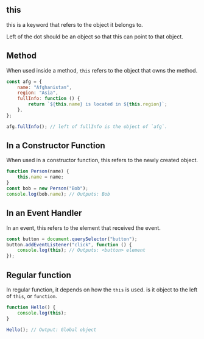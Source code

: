 ## this

this is a keyword that refers to the object it belongs to.

Left of the dot should be an object so that this can point to that object.

## Method

When used inside a method, `this` refers to the object that owns the method.

```js
const afg = {
	name: "Afghanistan",
	region: "Asia",
	fullInfo: function () {
		return `${this.name} is located in ${this.region}`;
	},
};

afg.fullInfo(); // left of fullInfo is the object of `afg`.
```

## In a Constructor Function

When used in a constructor function, this refers to the newly created object.

```js
function Person(name) {
	this.name = name;
}
const bob = new Person("Bob");
console.log(bob.name); // Outputs: Bob
```

## In an Event Handler

In an event, this refers to the element that received the event.

```js
const button = document.querySelector("button");
button.addEventListener("click", function () {
	console.log(this); // Outputs: <button> element
});
```

## Regular function

In regular function, it depends on how the `this` is used.
is it object to the left of `this`, or `function`.

```js
function Hello() {
	console.log(this);
}

Hello(); // Output: Global object
```
